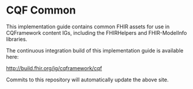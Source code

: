 # CQF Common

This implementation guide contains common FHIR assets for use in CQFramework content IGs, including the FHIRHelpers and FHIR-ModelInfo libraries.

The continuous integration build of this implementation guide is available here:

http://build.fhir.org/ig/cqframework/cqf

Commits to this repository will automatically update the above site.
